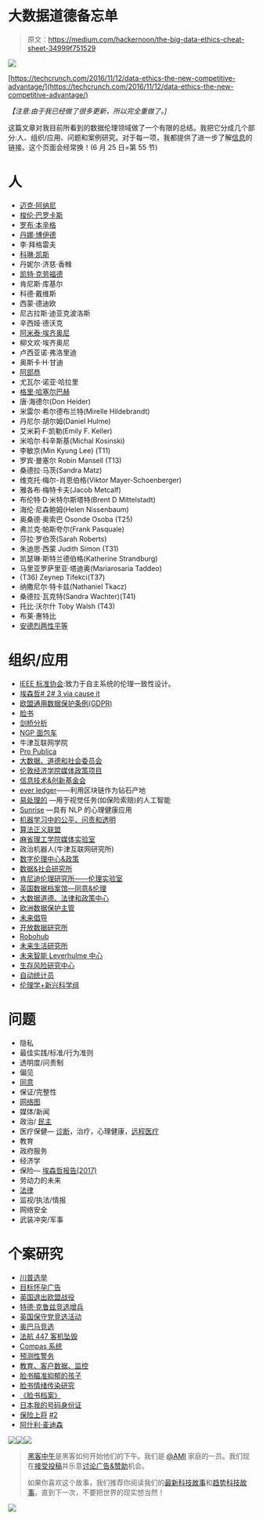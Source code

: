 # 大数据道德备忘单

> 原文：<https://medium.com/hackernoon/the-big-data-ethics-cheat-sheet-34999f751529>

![](img/c9bd2f2a471aa2191b356a3ce5279ce9.png)

[https://techcrunch.com/2016/11/12/data-ethics-the-new-competitive-advantage/](https://techcrunch.com/2016/11/12/data-ethics-the-new-competitive-advantage/)

*【注意:由于我已经做了很多更新，所以完全重做了。]*

这篇文章对我目前所看到的数据伦理领域做了一个有限的总结。我把它分成几个部分:人、组织/应用、问题和案例研究。对于每一项，我都提供了进一步了解[信息](https://hackernoon.com/tagged/information)的链接。这个页面会经常换！(6 月 25 日=第 55 节)

# 人

*   [迈克·阿纳尼](http://annenberg.usc.edu/faculty/communication-journalism/mike-ananny)
*   [梭伦·巴罗卡斯](http://solon.barocas.org/)
*   [罗布·本辛格](https://intelligence.org/author/robby/)
*   [丹娜·博伊德](http://www.danah.org/)
*   李·拜格雷夫
*   [科琳·凯斯](https://www.oii.ox.ac.uk/people/corinne-cath/)
*   丹妮尔·济慈·香橼
*   [凯特·克劳福德](http://www.katecrawford.net/)
*   肯尼斯·库基尔
*   科德·戴维斯
*   西蒙·德迪欧
*   尼古拉斯·迪亚克波洛斯
*   辛西娅·德沃克
*   [阿米泰·埃齐奥尼](https://en.wikipedia.org/wiki/Amitai_Etzioni)
*   柳文欢·埃齐奥尼
*   卢西亚诺·弗洛里迪
*   奥斯卡·H·甘迪
*   [阿部恭](http://www.abegong.com/)
*   尤瓦尔·诺亚·哈拉里
*   [格里·哈塞尔巴赫](https://gryhasselbalch.com/)
*   唐·海德尔(Don Heider)
*   米雷尔·希尔德布兰特(Mirelle Hildebrandt)
*   丹尼尔·胡尔姆(Daniel Hulme)
*   艾米莉·F·凯勒(Emily F. Keller)
*   米哈尔·科辛斯基(Michal Kosinski)
*   李敏京(Min Kyung Lee) (T11)
*   罗宾·曼塞尔 Robin Mansell (T13)
*   桑德拉·马茨(Sandra Matz)
*   维克托·梅尔-肖恩伯格(Viktor Mayer-Schoenberger)
*   雅各布·梅特卡夫(Jacob Metcalf)
*   布伦特·D·米特尔斯塔特(Brent D Mittelstadt)
*   海伦·尼森鲍姆(Helen Nissenbaum)
*   奥桑德·奥索巴 Osonde Osoba (T25)
*   弗兰克·帕斯夸尔(Frank Pasquale)
*   莎拉·罗伯茨(Sarah Roberts)
*   朱迪思·西蒙 Judith Simon (T31)
*   凯瑟琳·斯特兰德伯格(Katherine Strandburg)
*   马里亚罗萨里亚·塔迪奥(Mariarosaria Taddeo)
*   (T36) Zeynep Tifekci(T37)
*   纳撒尼尔·特卡兹(Nathaniel Tkacz)
*   桑德拉·瓦克特(Sandra Wachter)(T41)
*   托比·沃尔什 Toby Walsh (T43)
*   布莱·惠特比
*   [安德烈两性平等](http://www.rug.nl/staff/a.zwitter/)

# 组织/应用

*   [IEEE 标准协会](https://standards.ieee.org/develop/indconn/ec/autonomous_systems.html):致力于自主系统的伦理一致性设计。
*   [埃森哲](https://www.accenture.com/au-en/insight-data-ethics)[# 2](https://www.accenture.com/ng-en/insight-outlook-case-data-ethics)[# 3 via cause it](http://www.causeit.org/data-ethics/)
*   [欧盟通用数据保护条例(GDPR)](http://www.eugdpr.org/)
*   [脸书](https://hackernoon.com/tagged/facebook)
*   [剑桥分析](https://cambridgeanalytica.org/)
*   [NGP 面包车](https://www.ngpvan.com/)
*   牛津互联网学院
*   [Pro Publica](https://www.propublica.org/)
*   [大数据、道德和社会委员会](http://bdes.datasociety.net/)
*   [伦敦经济学院媒体政策项目](http://blogs.lse.ac.uk/mediapolicyproject/)
*   [信息技术&创新基金会](https://itif.org/)
*   [ever ledger](https://www.everledger.io/)——利用区块链作为钻石产地
*   [易处理的](https://tractable.ai/) —用于视觉任务(如保险索赔)的人工智能
*   [Sunrise](http://www.sunrisehealth.co/) —具有 NLP 的心理健康应用
*   [机器学习中的公平、问责和透明](http://www.fatml.org/)
*   [算法正义联盟](http://www.ajlunited.org/)
*   [麻省理工学院媒体实验室](https://www.media.mit.edu/)
*   政治机器人(牛津互联网研究所)
*   [数字伦理中心&政策](http://digitalethics.org/)
*   [数据&社会研究所](https://datasociety.net/)
*   [肯尼迪伦理研究所——伦理实验室](https://ethicslab.georgetown.edu/)
*   [英国数据档案馆—同意&伦理](http://www.data-archive.ac.uk/create-manage/consent-ethics)
*   [大数据道德、法律和政策中心](https://dsi.virginia.edu/center-big-data-ethics-law-and-policy)
*   [欧洲数据保护主管](https://edps.europa.eu/data-protection/our-work/ethics_en)
*   [未来倡导](http://futureadvocacy.com/)
*   [开放数据研究所](https://theodi.org/)
*   [Robohub](http://robohub.org/)
*   [未来生活研究所](https://futureoflife.org/)
*   [未来智能 Leverhulme 中心](http://lcfi.ac.uk/)
*   [生存风险研究中心](http://cser.org/)
*   [自动统计员](https://www.automaticstatistician.com/index/)
*   [伦理学+新兴科学组](http://ethics.calpoly.edu/index.htm)

# 问题

*   隐私
*   最佳实践/标准/行为准则
*   透明度/问责制
*   偏见
*   [同意](https://www.wired.com/2016/05/scientists-just-confused-ethics-big-data-research/)
*   保证/完整性
*   [网络图](https://en.wikipedia.org/wiki/Netnography)
*   媒体/新闻
*   政治/ [民主](https://www.scientificamerican.com/article/will-democracy-survive-big-data-and-artificial-intelligence/)
*   医疗保健— [诊断](https://qz.com/989137/when-a-robot-ai-doctor-misdiagnoses-you-whos-to-blame/)，治疗，心理健康，[远程医疗](https://en.wikipedia.org/wiki/Telemedicine)
*   教育
*   政府服务
*   经济学
*   保险— [埃森哲报告(2017)](https://s3.amazonaws.com/assets.accenture.com/PDF/Accenture-Tech-VisionReport-2017.PDF)
*   劳动力的未来
*   [法律](https://www.linkedin.com/pulse/from-daumier-data-analytics-philip-ware)
*   监视/执法/情报
*   网络安全
*   武装冲突/军事

# 个案研究

*   [川普选举](https://motherboard.vice.com/en_us/article/how-our-likes-helped-trump-win)
*   [目标怀孕广告](https://www.forbes.com/sites/kashmirhill/2012/02/16/how-target-figured-out-a-teen-girl-was-pregnant-before-her-father-did/#568211066686)
*   [英国退出欧盟战役](https://www.theguardian.com/technology/2017/may/07/the-great-british-brexit-robbery-hijacked-democracy)
*   [特德·克鲁兹竞选增兵](/join-scout/the-rise-of-the-weaponized-ai-propaganda-machine-86dac61668b)
*   [英国保守党竞选活动](https://www.theguardian.com/news/2017/mar/23/conservative-election-scandal-victory-2015-expenses)
*   [奥巴马竞选](http://www.infoworld.com/article/2613587/big-data/the-real-story-of-how-big-data-analytics-helped-obama-win.html)
*   [法航 447 客机坠毁](https://en.wikipedia.org/wiki/Air_France_Flight_447)
*   [Compas 系统](https://www.propublica.org/article/machine-bias-risk-assessments-in-criminal-sentencing)
*   [预测性警务](https://www.wired.com/insights/2013/08/predictive-policing-using-machine-learning-to-detect-patterns-of-crime/)
*   [教育、客户数据、监控](http://pacscenter.stanford.edu/sites/all/files/Cases%20for%20Discussion--BigData.pdf)
*   [脸书瞄准抑郁的孩子](https://shift.newco.co/facebook-can-target-ads-at-bummed-out-kids-c9c1bfc89011)
*   [脸书情绪传染研究](http://www.pnas.org/content/111/24/8788.full)
*   [《脸书档案》](https://www.theguardian.com/news/series/facebook-files)
*   [日本我的号码身份证](http://www.japantimes.co.jp/opinion/2016/01/23/editorials/fears-personal-data-security/#.WS-LZhOGN7h)
*   [保险上将](https://www.theguardian.com/technology/2016/nov/02/admiral-to-price-car-insurance-based-on-facebook-posts) [#2](http://www.huffingtonpost.co.uk/christian-fuchs1/the-facebookadmiral-scand_b_12785994.html)
*   [阿什利·麦迪森](https://www.wheelercentre.com/notes/scandal-in-the-age-of-big-data)

[![](img/50ef4044ecd4e250b5d50f368b775d38.png)](http://bit.ly/HackernoonFB)[![](img/979d9a46439d5aebbdcdca574e21dc81.png)](https://goo.gl/k7XYbx)[![](img/2930ba6bd2c12218fdbbf7e02c8746ff.png)](https://goo.gl/4ofytp)

> [黑客中午](http://bit.ly/Hackernoon)是黑客如何开始他们的下午。我们是 [@AMI](http://bit.ly/atAMIatAMI) 家庭的一员。我们现在[接受投稿](http://bit.ly/hackernoonsubmission)并乐意[讨论广告&赞助](mailto:partners@amipublications.com)机会。
> 
> 如果你喜欢这个故事，我们推荐你阅读我们的[最新科技故事](http://bit.ly/hackernoonlatestt)和[趋势科技故事](https://hackernoon.com/trending)。直到下一次，不要把世界的现实想当然！

![](img/be0ca55ba73a573dce11effb2ee80d56.png)